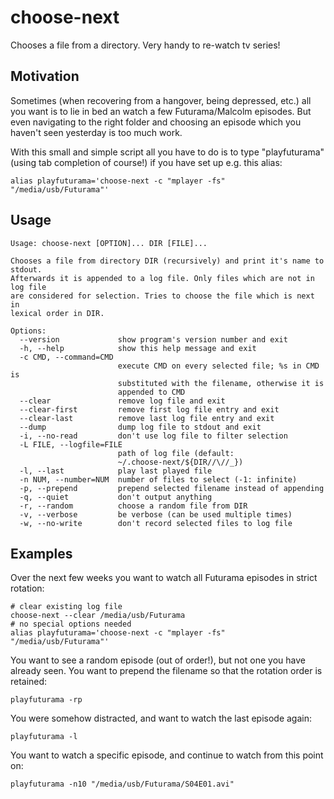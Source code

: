 # choose-next

Chooses a file from a directory. Very handy to re-watch tv series!

## Motivation

Sometimes (when recovering from a hangover, being depressed, etc.)
all you want is to lie in bed an watch a few Futurama/Malcolm episodes.
But even navigating to the right folder and choosing an episode which
you haven't seen yesterday is too much work.

With this small and simple script all you have to do is to type "playfuturama"
(using tab completion of course!) if you have set up e.g. this alias:

    alias playfuturama='choose-next -c "mplayer -fs" "/media/usb/Futurama"'


## Usage

    Usage: choose-next [OPTION]... DIR [FILE]...
    
    Chooses a file from directory DIR (recursively) and print it's name to stdout.
    Afterwards it is appended to a log file. Only files which are not in log file
    are considered for selection. Tries to choose the file which is next in
    lexical order in DIR.
    
    Options:
      --version             show program's version number and exit
      -h, --help            show this help message and exit
      -c CMD, --command=CMD
                            execute CMD on every selected file; %s in CMD is
                            substituted with the filename, otherwise it is
                            appended to CMD
      --clear               remove log file and exit
      --clear-first         remove first log file entry and exit
      --clear-last          remove last log file entry and exit
      --dump                dump log file to stdout and exit
      -i, --no-read         don't use log file to filter selection
      -L FILE, --logfile=FILE
                            path of log file (default:
                            ~/.choose-next/${DIR//\//_})
      -l, --last            play last played file
      -n NUM, --number=NUM  number of files to select (-1: infinite)
      -p, --prepend         prepend selected filename instead of appending
      -q, --quiet           don't output anything
      -r, --random          choose a random file from DIR
      -v, --verbose         be verbose (can be used multiple times)
      -w, --no-write        don't record selected files to log file


## Examples

Over the next few weeks you want to watch all Futurama episodes in strict
rotation:

    # clear existing log file
    choose-next --clear /media/usb/Futurama
    # no special options needed
    alias playfuturama='choose-next -c "mplayer -fs" "/media/usb/Futurama"'

You want to see a random episode (out of order!), but not one you have already
seen. You want to prepend the filename so that the rotation order is retained:

    playfuturama -rp

You were somehow distracted, and want to watch the last episode again:

    playfuturama -l

You want to watch a specific episode, and continue to watch from this point on:

    playfuturama -n10 "/media/usb/Futurama/S04E01.avi"
